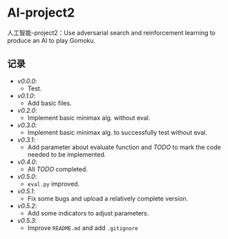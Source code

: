# AI-project2

人工智能-project2：Use adversarial search and reinforcement  learning to produce an AI to play Gomoku.

## 记录

- *v0.0.0*: 
  - Test.  
- *v0.1.0*: 
  - Add basic files.  
- *v0.2.0*: 
  - Implement basic minimax alg. without eval.  
- *v0.3.0*: 
  - Implement basic minimax alg. to successfully test without eval.  
- *v0.3.1*: 
  - Add parameter about evaluate function and *TODO* to mark the code needed to be implemented.
- *v0.4.0*: 
  - All *TODO* completed.
- *v0.5.0*: 
  - `eval.py` improved.
- *v0.5.1*: 
  - Fix some bugs and upload a relatively complete version.
- *v0.5.2*: 
  - Add some indicators to adjust parameters.
- *v0.5.3*:
  - Improve `README.md` and add `.gitignore`
